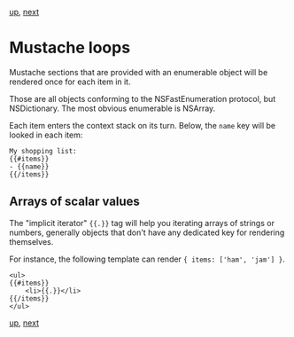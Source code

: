 [up](../runtime.md), [next](booleans.md)

Mustache loops
==============

Mustache sections that are provided with an enumerable object will be rendered once for each item in it.

Those are all objects conforming to the NSFastEnumeration protocol, but NSDictionary. The most obvious enumerable is NSArray.

Each item enters the context stack on its turn. Below, the `name` key will be looked in each item:

    My shopping list:
    {{#items}}
    - {{name}}
    {{/items}}

Arrays of scalar values
-----------------------

The "implicit iterator" `{{.}}` tag will help you iterating arrays of strings or numbers, generally objects that don't have any dedicated key for rendering themselves.

For instance, the following template can render `{ items: ['ham', 'jam'] }`.

    <ul>
    {{#items}}
        <li>{{.}}</li>
    {{/items}}
    </ul>

[up](../runtime.md), [next](booleans.md)
